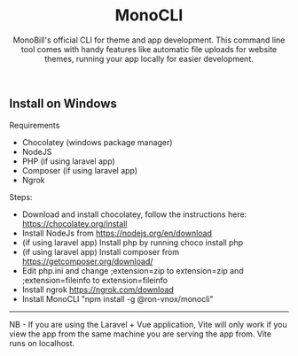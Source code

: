 <h1 align="center">MonoCLI</h1>
<p align="center">MonoBill's official CLI for theme and app development. This command line tool comes with handy features like automatic file uploads for website themes, running your app locally for easier development.</p>
<br>
<h2>Install on Windows</h2>

Requirements
- Chocolatey (windows package manager)
- NodeJS
- PHP (if using laravel app)
- Composer (if using laravel app)
- Ngrok

Steps:
- Download and install chocolatey, follow the instructions here: https://chocolatey.org/install
- Install NodeJs from https://nodejs.org/en/download
- (if using laravel app) Install php by running choco install php
- (if using laravel app) Install composer from https://getcomposer.org/download/
- Edit php.ini and change ;extension=zip to extension=zip and ;extension=fileinfo to extension=fileinfo
- Install ngrok https://ngrok.com/download
- Install MonoCLI "npm install -g @ron-vnox/monocli"

<hr>
NB -
If you are using the Laravel + Vue application, Vite will only work if you view the app from the same machine you are serving the app from. Vite runs on localhost.
